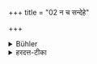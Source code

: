 +++
title = "02 न च सन्देहे"

+++

<details><summary>Bühler</summary>

2. And the king shall not punish on suspicion.
</details>

<details><summary>हरदत्त-टीका</summary>

## सूत्रम्
न च सन्देहे दण्डं कुर्यात् ॥ २ ॥  
## टिप्पनी
अपराधसन्देहे राजा दण्डं न कुर्यात् ॥ २ ॥
</details>
